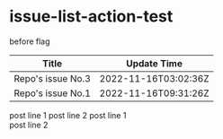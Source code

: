 # issue-list-action-test

before flag
<!--START_SECTION:activity-->
| Title | Update Time |
| ------ | ------ |
| Repo's issue No.3 | 2022-11-16T03:02:36Z |
| Repo's issue No.1 | 2022-11-16T09:31:26Z |
<!--END_SECTION:activity-->
post line 1
post line 2
post line 1\
post line 2
